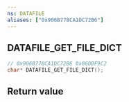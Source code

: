 ```yaml
---
ns: DATAFILE
aliases: ["0x906B778CA1DC72B6"]
---
```

## DATAFILE_GET_FILE_DICT

```c
// 0x906B778CA1DC72B6 0x86DDF9C2
char* DATAFILE_GET_FILE_DICT();
```


## Return value
